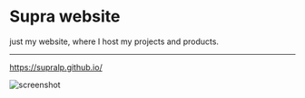 # Supra website

just my website, where I host my projects and products.

---

https://supralp.github.io/

![screenshot](https://github.com/SupraLP/supralp.github.io/blob/master/rcs/supra-github-thumbnail.png)
